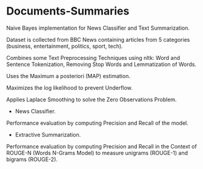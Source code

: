 # Documents-Summaries
Naive Bayes implementation for News Classifier and Text Summarization.

Dataset is collected from BBC News containing articles 
from 5 categories (business, entertainment, politics, sport, tech).

Combines some Text Preprocessing Techniques using nltk: Word and Sentence Tokenization, Removing Stop Words and Lemmatization of Words. 

Uses the Maximum a posteriori (MAP) estimation.

Maximizes the log likelihood to prevent Underflow.

Applies Laplace Smoothing to solve the Zero Observations Problem.

* News Classifier.

Performance evaluation by computing Precision and Recall of the model.

* Extractive Summarization.

Performance evaluation by computing Precision and Recall in the Context of ROUGE-N (Words N-Grams Model) to measure unigrams (ROUGE-1) and bigrams (ROUGE-2).

